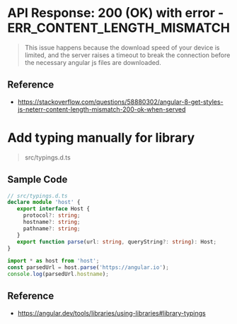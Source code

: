 # API Response: 200 (OK) with error - ERR_CONTENT_LENGTH_MISMATCH
> This issue happens because the download speed of your device is limited, and the server raises a timeout to break the connection before the necessary angular js files are downloaded.
## Reference
- https://stackoverflow.com/questions/58880302/angular-8-get-styles-js-neterr-content-length-mismatch-200-ok-when-served

# Add typing manually for library
> src/typings.d.ts
## Sample Code
```typescript
// src/typings.d.ts
declare module 'host' {
   export interface Host {
     protocol?: string;
     hostname?: string;
     pathname?: string;
   }
   export function parse(url: string, queryString?: string): Host;
}
```
```typescript
import * as host from 'host';
const parsedUrl = host.parse('https://angular.io');
console.log(parsedUrl.hostname);
```
## Reference
- https://angular.dev/tools/libraries/using-libraries#library-typings
